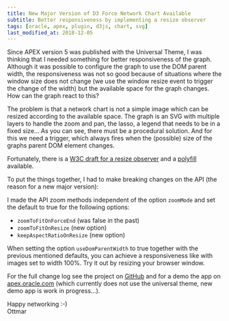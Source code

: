 ```yaml
---
title: New Major Version of D3 Force Network Chart Available
subtitle: Better responsiveness by implementing a resize observer
tags: [oracle, apex, plugin, d3js, chart, svg]
last_modified_at: 2018-12-05
---
```


<div id="example"></div><!--the graph container-->

Since APEX version 5 was published with the Universal Theme, I was thinking that I needed something for better responsiveness of the graph. Although it was possible to configure the graph to use the DOM parent width, the responsiveness was not so good because of situations where the window size does not change (we use the window resize event to trigger the change of the width) but the available space for the graph changes. How can the graph react to this?

The problem is that a network chart is not a simple image which can be resized according to the available space. The graph is an SVG with multiple layers to handle the zoom and pan, the lasso, a legend that needs to be in a fixed size...   As you can see, there must be a procedural solution. And for this we need a trigger, which always fires when the (possible) size of the graphs parent DOM element changes.

Fortunately, there is a [W3C draft for a resize observer][1] and a [polyfill][2] available.

To put the things together, I had to make breaking changes on the API (the reason for a new major version): 

I made the API zoom methods independent of the option `zoomMode` and set the default to true for the following options:

- `zoomToFitOnForceEnd` (was false in the past)
- `zoomToFitOnResize` (new option)
- `keepAspectRatioOnResize` (new option)

When setting the option `useDomParentWidth` to true together with the previous mentioned defaults, you can achieve a responsiveness like with images set to width 100%. Try it out by resizing your browser window.

For the full change log see the project on [GitHub][3] and for a demo the app on [apex.oracle.com][4] (which currently does not use the universal theme, new demo app is work in progress...).

Happy networking :-)<br>
Ottmar


[1]: https://wicg.github.io/ResizeObserver/
[2]: https://github.com/que-etc/resize-observer-polyfill
[3]: https://github.com/ogobrecht/d3-force-apex-plugin#changelog
[4]: https://apex.oracle.com/pls/apex/f?p=18290:1

<link  href="/assets/d3.js/d3-force-3.0.0.css" rel="stylesheet" type="text/css">
<script src="/assets/d3.js/ResizeObserver-1.5.0.min.js"></script>
<script src="/assets/d3.js/d3-3.5.6.min.js"></script>
<script src="/assets/d3.js/d3-force-3.0.0.min.js"></script>
<script>
window.onload = function() {
    window.example = netGobrechtsD3Force('example')
        .width(600)
        .height(400)
        .useDomParentWidth(true) //for responsive layout
        //.zoomMode(true)
        .lassoMode(true)
        .wrapLabels(true)
        .debug(true) //to enable the customization wizard
        .render(); //sample data is provided when called without data
        //see also https://ogobrecht.github.io/d3-force-apex-plugin/tutorial-1-getting-started.html
}
</script>
